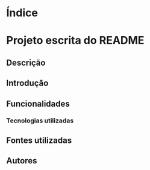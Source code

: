 # Índice 

# Projeto escrita do README

## Descrição

## Introdução

## Funcionalidades 

### Tecnologias utilizadas

## Fontes utilizadas 

## Autores 
